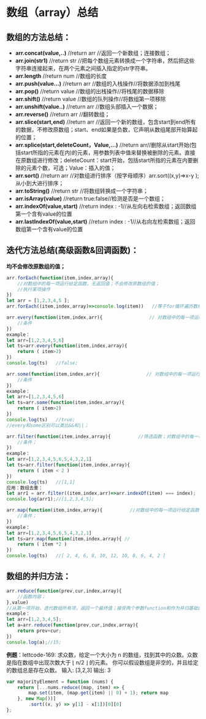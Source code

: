 

# 数组（array）总结

## 数组的方法总结：

- **arr.concat(value,..)**        //return arr    //返回一个新数组；连接数组；
- **arr.join(str1)**              //return str    //把每个数组元素转换成一个字符串，然后把这些字符串连接起来，在两个元素之间插入指定的str字符串。
- **arr.length**                  //return num    //数组的长度
- **arr.push(value...)**          //return arr    //数组的入栈操作//将数据添加到栈尾
- **arr.pop()**                   //return value  //数组的出栈操作//将栈尾的数据移除
- **arr.shift()**                 //return value  //数组的队列操作//将数组第一项移除
- **arr.unshift(value..)**        //return arr    //数组头部插入一个数据；
- **arr.reverse()**               //return arr    //翻转数组；
- **arr.slice(start,end)**        //return arr    //返回一个新的数组，包含start到end所有的数据，不修改原数组；start、end如果是负数，它声明从数组尾部开始算起的位置；
- **arr.splice(start,deleteCount，Value,...)** //return arr//删除从start开始(包括start所指的元素在内)的元素，用参数列表中值来替换被删除的元素。直接在原数组进行修改；deleteCount：start开始，包括start所指的元素在内要删除的元素个数，可选；Value：插入的值；
- **arr.sort()**                  //return arr    //对数组进行排序（按字母顺序）arr.sort((x,y)=>x-y );从小到大进行排序；
- **arr.toString()**              //return str    //将数组转换成一个字符串；
- **arr.isArray(value)**          //return true:false//检测是否是一个数组；
- **arr.indexOf(value,start)**    //return index : -1//从左向右检索数组；返回数组第一个含有value的位置
- **arr.lastIndexOf(value,start)**    //return index : -1//从右向左检索数组；返回数组第一个含有value的位置







## 迭代方法总结(高级函数&回调函数)：

**均不会修改原数组的值；**

```js
arr.forEach(function(item,index,array){ 
    //对数组中的每一项运行给定函数，无返回值；不会修改原数组的值；
    //执行某项操作
})
let arr = [1,2,3,4,5 ];
arr.forEach((item,index,array)=>console.log(item))   //等于for循环遍历数组每一项；
```

```js
arr.every(function(item,index,arr){                 // 对数组中的每一项运行给定函数,如果该函数对每一项都返回TRUE,则返回TRUE；
    //条件
})
example：
let arr=[1,2,3,4,5,6]
let ts=arr.every(function(item,index,array){
    return ( item>2)
})
console.log(ts)   //false;
```

```js
arr.some(function(item,index,arr){                 // 对数组中的每一项运行给定函数,如果该函数有任一项返回TRUE,则返回TRUE；
    //条件
})
example：
let arr=[1,2,3,4,5,6]
let ts=arr.some(function(item,index,array){
    return ( item>2)
})
console.log(ts)   //true;
//every和some区别可以类比&&和||；
```

```js
arr.filter(function(item,index,array){          //筛选函数；对数组中的每一项运行给定函数，返回满足函数的项；不会修改原数组的值；
    //条件；
})
example：
let arr=[1,2,3,4,5,6,5,4,3,2,1]
let ts=arr.filter(function(item,index,array){ 
    return ( item < 2 )
})
console.log(ts)   //[1,1]
应用：数组去重：
let arr1 = arr.filter((item,index,arr)=>arr.indexOf(item) === index);
console.log(arr1);//[1,2,3,4,5];
```


```js
arr.map(function(item,index,array){          //对数组中的每一项运行给定函数，返回所有运行函数后得到的项；不会修改原数组的值；
    //条件；
})
example：
let arr=[1,2,3,4,5,6,5,4,3,2,1]
let ts=arr.map(function(item,index,array){ //
    return ( item *2 )
})
console.log(ts)   //[ 2, 4, 6, 8, 10, 12, 10, 8, 6, 4, 2 ]
```





## 数组的并归方法：

```js
arr.reduce(function(prev,cur,index,array){
    //函数内容；
},value)
//从第一项开始，迭代数组所有项，返回一个最终值；接受两个参数function和作为并归基础的默认值value（可省略）；function函数接受四个参数：前一个值、当前值、索引值、数组对象；这个函数返回的任意值都会作为第一个参数自带传给下一项，返回函数继续进行迭代；下例中第一次迭代发生在数组的第二项上，因此函数第一个参数是数组的项，第二个参数是数组的第二项；arr.reduceRight()是从左向右迭代，其他与reduce一样；
example：
let arr=[1,2,3,4,5];
let a=arr.reduce(function(prev,cur,index,array){
    return prev+cur;
})
console.log(a);//15;
```
**例题**：lettcode-169:
求众数，给定一个大小为 n 的数组，找到其中的众数。众数是指在数组中出现次数大于 ⌊ n/2 ⌋ 的元素。
你可以假设数组是非空的，并且给定的数组总是存在众数。
输入: [3,2,3]
输出: 3
```js
var majorityElement = function (nums) {
    return [...nums.reduce((map, item) => {
        map.set(item, (map.get(item) || 0) + 1); return map
    }, new Map())]
        .sort((x, y) => y[1] - x[1])[0][0]
};
```



